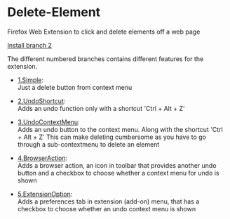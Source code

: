 # Delete-Element
Firefox Web Extension to click and delete elements off a web page

[Install branch 2](https://github.com/robert-hamilton36/Delete-Element/releases/download/v0.pre1/ac0ae3f26ea440f28343-0.1pre.xpi)
  
The different numbered branches contains different features for the extension.

- [1.Simple](https://github.com/robert-hamilton36/Delete-Element/tree/1.Simple):  
Just a delete button from context menu

- [2.UndoShortcut](https://github.com/robert-hamilton36/Delete-Element/tree/2.UndoShortcut):  
Adds an undo function only with a shortcut 'Ctrl + Alt + Z'

- [3.UndoContextMenu](https://github.com/robert-hamilton36/Delete-Element/tree/3.UndoContextMenu):  
Adds an undo button to the context menu. Along with the shortcut 'Ctrl + Alt + Z'
This can make deleting cumbersome as you have to go through a sub-contextmenu to delete an element

- [4.BrowserAction](https://github.com/robert-hamilton36/Delete-Element/tree/4.BrowserAction):  
Adds a browser action, an icon in toolbar that provides another undo button and a checkbox to choose whether a context menu for undo is shown

- [5.ExtensionOption](https://github.com/robert-hamilton36/Delete-Element/tree/5.ExtensionOptions):  
Adds a preferences tab in extension (add-on) menu, that has a checkbox to choose whether an undo context menu is shown
